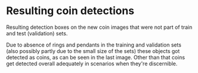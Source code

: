 # Resulting coin detections

Resulting detection boxes on the new coin images that were not part of train and test (validation) sets.

Due to absence of rings and pendants in the training and validation sets (also possibly partly due to the small size of the sets) these objects got detected as coins, as can be seen in the last image. Other than that coins get detected overall adequately in scenarios when they're discernible.